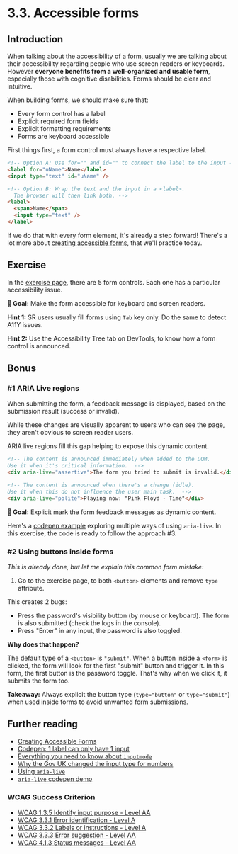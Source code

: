 # 3.3. Accessible forms

## Introduction

When talking about the accessibility of a form, usually we are talking about their accessibility regarding people who use screen readers or keyboards. However **everyone benefits from a well-organized and usable form**, especially those with cognitive disabilities. Forms should be clear and intuitive.

When building forms, we should make sure that:

- Every form control has a label
- Explicit required form fields
- Explicit formatting requirements
- Forms are keyboard accessible

First things first, a form control must always have a respective label.

```html
<!-- Option A: Use for="" and id="" to connect the label to the input -->
<label for="uName">Name</label>
<input type="text" id="uName" />

<!-- Option B: Wrap the text and the input in a <label>.
  The browser will then link both. -->
<label>
  <span>Name</span>
  <input type="text" />
</label>
```

If we do that with every form element, it's already a step forward! There's a lot more about [creating accessible forms](https://webaim.org/techniques/forms/), that we'll practice today.

## Exercise

In the [exercise page](../exercises/3.3.html), there are 5 form controls. Each one has a particular accessibility issue.

**🎯 Goal:** Make the form accessible for keyboard and screen readers.

**Hint 1:** SR users usually fill forms using `Tab` key only. Do the same to detect A11Y issues.

**Hint 2:** Use the Accessibility Tree tab on DevTools, to know how a form control is announced.

## Bonus

### #1 ARIA Live regions

When submitting the form, a feedback message is displayed, based on the submission result (success or invalid).

While these changes are visually apparent to users who can see the page,
they aren't obvious to screen reader users.

ARIA live regions fill this gap helping to expose this dynamic content.

```html
<!-- The content is announced immediately when added to the DOM.
Use it when it's critical information.  -->
<div aria-live="assertive">The form you tried to submit is invalid.</div>

<!-- The content is announced when there's a change (idle).
Use it when this do not influence the user main task.  -->
<div aria-live="polite">Playing now: "Pink Floyd - Time"</div>
```

**🎯 Goal:** Explicit mark the form feedback messages as dynamic content.

Here's a [codepen example](https://codepen.io/vloux/details/jxPrWy) exploring multiple ways of using `aria-live`. In this exercise, the code is ready to follow the approach #3.

### #2 Using buttons inside forms

_This is already done, but let me explain this common form mistake:_

1. Go to the exercise page, to both `<button>` elements and remove `type` attribute.

This creates 2 bugs:

- Press the password's visibility button (by mouse or keyboard). The form is also submitted (check the logs in the console).
- Press "Enter" in any input, the password is also toggled.

**Why does that happen?**

The default type of a `<button>` is `"submit"`.
When a button inside a `<form>` is clicked, the form will look for the first "submit" button and trigger it.
In this form, the first button is the password toggle. That's why when we click it, it submits the form too.

**Takeaway:** Always explicit the button type (`type="button"` or `type="submit"`) when used inside forms to avoid unwanted form submissions.

## Further reading

- [Creating Accessible Forms](https://webaim.org/techniques/forms/)
- [Codepen: 1 label can only have 1 input](https://codepen.io/sandrina-p/pen/oNXyGPE)
- [Everything you need to know about `inputmode`](https://css-tricks.com/everything-you-ever-wanted-to-know-about-inputmode/)
- [Why the Gov UK changed the input type for numbers](https://technology.blog.gov.uk/2020/02/24/why-the-gov-uk-design-system-team-changed-the-input-type-for-numbers/)
- [Using `aria-live`](https://bitsofco.de/using-aria-live/)
- [`aria-live` codepen demo](https://codepen.io/vloux/details/jxPrWy)

### WCAG Success Criterion

- [WCAG 1.3.5 Identify input purpose - Level AA](https://www.w3.org/TR/WCAG21/#identify-input-purpose)
- [WCAG 3.3.1 Error identification - Level A](https://www.w3.org/TR/WCAG21/#error-identification)
- [WCAG 3.3.2 Labels or instructions - Level A](https://www.w3.org/TR/WCAG21/#labels-or-instructions)
- [WCAG 3.3.3 Error suggestion - Level AA](https://www.w3.org/TR/WCAG21/#error-suggestion)
- [WCAG 4.1.3 Status messages - Level AA](https://www.w3.org/TR/WCAG21/#status-messages)
